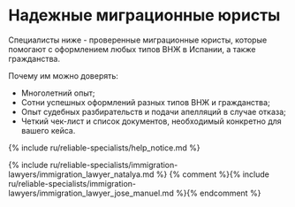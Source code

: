 # Надежные миграционные юристы

Специалисты ниже - проверенные миграционные юристы, которые помогают с оформлением любых типов ВНЖ в 
Испании, а также гражданства.

Почему им можно доверять:

- Многолетний опыт;
- Сотни успешных оформлений разных типов ВНЖ и гражданства;
- Опыт судебных разбирательств и подачи апелляций в случае отказа;
- Четкий чек-лист и список документов, необходимый конкретно для вашего кейса.

{% include ru/reliable-specialists/help_notice.md %}

{% include ru/reliable-specialists/immigration-lawyers/immigration_lawyer_natalya.md %}
{% comment %}{% include ru/reliable-specialists/immigration-lawyers/immigration_lawyer_jose_manuel.md %}{% endcomment %}
